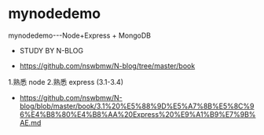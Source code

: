 # mynodedemo
mynodedemo---Node+Express + MongoDB 


* STUDY BY N-BLOG

* https://github.com/nswbmw/N-blog/tree/master/book

1.熟悉 node 
2.熟悉 express (3.1-3.4)
  - https://github.com/nswbmw/N-blog/blob/master/book/3.1%20%E5%88%9D%E5%A7%8B%E5%8C%96%E4%B8%80%E4%B8%AA%20Express%20%E9%A1%B9%E7%9B%AE.md

